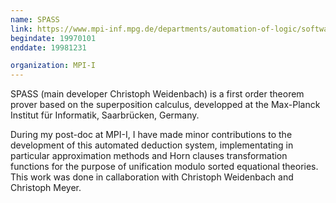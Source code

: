 ```yaml
---
name: SPASS
link: https://www.mpi-inf.mpg.de/departments/automation-of-logic/software/spass-workbench/
begindate: 19970101
enddate: 19981231

organization: MPI-I
---
```



SPASS (main developer Christoph Weidenbach) is a
first order theorem prover based on the superposition calculus, 
developped at the
Max-Planck Institut für Informatik, Saarbrücken, Germany.

During my post-doc at MPI-I, 
I have made minor contributions to the development
of this automated deduction system,
implementating in particular 
approximation methods 
and Horn clauses transformation functions 
for the purpose of unification modulo sorted equational theories.
This work was done in callaboration 
with 
Christoph Weidenbach 
and Christoph Meyer.
